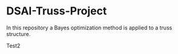 # DSAI-Truss-Project
In this repository a Bayes optimization method is applied to a truss structure. 

Test2
